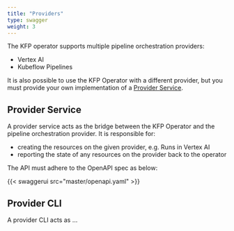 ```yaml
---
title: "Providers"
type: swagger
weight: 3
---
```

The KFP operator supports multiple pipeline orchestration providers:
- Vertex AI
- Kubeflow Pipelines

It is also possible to use the KFP Operator with a different provider, but you must provide your own implementation of a [Provider Service](#provider-service).

## Provider Service
A provider service acts as the bridge between the KFP Operator and the pipeline orchestration provider. It is responsible for:
- creating the resources on the given provider, e.g. Runs in Vertex AI
- reporting the state of any resources on the provider back to the operator

The API must adhere to the OpenAPI spec as below:

{{< swaggerui src="master/openapi.yaml" >}}

## Provider CLI
A provider CLI acts as ... 
